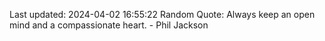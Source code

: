 Last updated: 2024-04-02 16:55:22
Random Quote: Always keep an open mind and a compassionate heart. - Phil Jackson